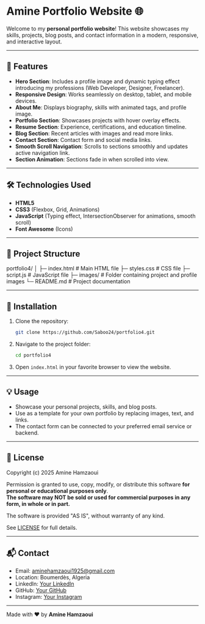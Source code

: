 # Amine Portfolio Website 🌐

Welcome to my **personal portfolio website**! This website showcases my skills, projects, blog posts, and contact information in a modern, responsive, and interactive layout.

---

## 🚀 Features

- **Hero Section**: Includes a profile image and dynamic typing effect introducing my professions (Web Developer, Designer, Freelancer).  
- **Responsive Design**: Works seamlessly on desktop, tablet, and mobile devices.  
- **About Me**: Displays biography, skills with animated tags, and profile image.  
- **Portfolio Section**: Showcases projects with hover overlay effects.  
- **Resume Section**: Experience, certifications, and education timeline.  
- **Blog Section**: Recent articles with images and read more links.  
- **Contact Section**: Contact form and social media links.  
- **Smooth Scroll Navigation**: Scrolls to sections smoothly and updates active navigation link.  
- **Section Animation**: Sections fade in when scrolled into view.  

---

## 🛠 Technologies Used

- **HTML5**  
- **CSS3** (Flexbox, Grid, Animations)  
- **JavaScript** (Typing effect, IntersectionObserver for animations, smooth scroll)  
- **Font Awesome** (Icons)  

---

## 📂 Project Structure

portfolio4/
│
├─ index.html # Main HTML file
├─ styles.css # CSS file
├─ script.js # JavaScript file
├─ images/ # Folder containing project and profile images
└─ README.md # Project documentation

---

## 📌 Installation

1. Clone the repository:
   ```bash
   git clone https://github.com/Saboo24/portfolio4.git
   ```
2. Navigate to the project folder:
   ```bash
   cd portfolio4
   ```
3. Open `index.html` in your favorite browser to view the website.

---

## 💡 Usage

- Showcase your personal projects, skills, and blog posts.  
- Use as a template for your own portfolio by replacing images, text, and links.  
- The contact form can be connected to your preferred email service or backend.

---

## 📜 License

Copyright (c) 2025 Amine Hamzaoui

Permission is granted to use, copy, modify, or distribute this software **for personal or educational purposes only**.  
**The software may NOT be sold or used for commercial purposes in any form, in whole or in part.**

The software is provided "AS IS", without warranty of any kind.

See [LICENSE](LICENSE.md) for full details.

---

## 📬 Contact

- Email: aminehamzaoui1925@gmail.com   
- Location: Boumerdès, Algeria  
- LinkedIn: [Your LinkedIn](#)  
- GitHub: [Your GitHub](#)  
- Instagram: [Your Instagram](#)

---

Made with ❤️ by **Amine Hamzaoui**
